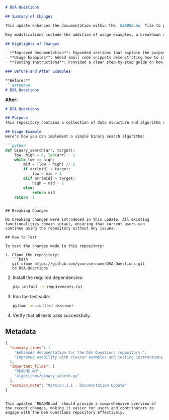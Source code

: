 ```markdown
# DSA Questions

## Summary of Changes

This update enhances the documentation within the `README.md` file to provide clearer guidance on the purpose and usage of the DSA Questions repository. The changes aim to improve the onboarding experience for new contributors and users, making it easier to navigate the contents and understand how to effectively utilize the available data structures and algorithms (DSA) resources.

Key modifications include the addition of usage examples, a breakdown of the repository structure, and instructions for testing the code. The goal is to present a more user-friendly interface that encourages contributions and helps users quickly find the information they need.

## Highlights of Changes

- **Improved Documentation**: Expanded sections that explain the purpose of the repository and its contents.
- **Usage Examples**: Added small code snippets demonstrating how to implement various data structures and algorithms.
- **Testing Instructions**: Provided a clear step-by-step guide on how to run tests, ensuring that contributors can verify their changes effectively.

### Before and After Examples

**Before:**
```markdown
# DSA Questions
```

**After:**
```markdown
# DSA Questions

## Purpose
This repository contains a collection of data structure and algorithm questions commonly asked in technical interviews.

## Usage Example
Here’s how you can implement a simple binary search algorithm:

```python
def binary_search(arr, target):
    low, high = 0, len(arr) - 1
    while low <= high:
        mid = (low + high) // 2
        if arr[mid] < target:
            low = mid + 1
        elif arr[mid] > target:
            high = mid - 1
        else:
            return mid
    return -1
```
```

## Breaking Changes

No breaking changes were introduced in this update. All existing functionalities remain intact, ensuring that current users can continue using the repository without any issues.

## How to Test

To test the changes made in this repository:

1. Clone the repository:
   ```bash
   git clone https://github.com/yourusername/DSA-Questions.git
   cd DSA-Questions
   ```

2. Install the required dependencies:
   ```bash
   pip install -r requirements.txt
   ```

3. Run the test suite:
   ```bash
   python -m unittest discover
   ```

4. Verify that all tests pass successfully.

## Metadata
```json
{
  "summary_lines": [
    "Enhanced documentation for the DSA Questions repository.",
    "Improved usability with clearer examples and testing instructions."
  ],
  "important_files": [
    "README.md",
    "algorithms/binary_search.py"
  ],
  "version_note": "Version 1.1 - Documentation Update"
}
```
```

This updated `README.md` should provide a comprehensive overview of the recent changes, making it easier for users and contributors to engage with the DSA Questions repository effectively.
